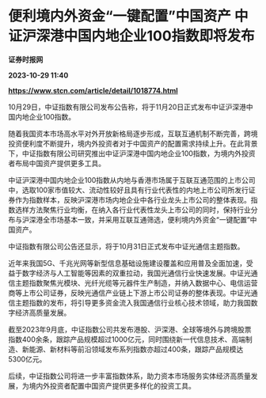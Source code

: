 # 便利境内外资金“一键配置”中国资产 中证沪深港中国内地企业100指数即将发布
**证券时报网**

**2023-10-29 11:40**

**https://www.stcn.com/article/detail/1018774.html**

10月29日，中证指数有限公司发布公告称，将于11月20日正式发布中证沪深港中国内地企业100指数。

随着我国资本市场高水平对外开放新格局逐步形成，互联互通机制不断完善，跨境投资便利度不断提升，境内外投资者对于中国资产的配置需求持续上升。在此背景下，中证指数有限公司研究推出中证沪深港中国内地企业100指数，为境内外投资者布局中国资产提供更多工具。

中证沪深港中国内地企业100指数从内地与香港市场属于互联互通范围的上市公司中，选取100家市值较大、流动性较好且具有行业代表性的内地上市公司所发行证券作为指数样本，反映沪深港市场内地企业中各行业龙头上市公司的整体表现。指数选样方法聚焦行业均衡，在纳入各行业代表性龙头上市公司的同时，保持行业分布与沪深港全市场基本一致，并采用互联互通筛选，便利境内外资金“一键配置”中国资产。

中证指数有限公司公告还显示，将于10月31日正式发布中证光通信主题指数。

近年来我国5G、千兆光网等新型信息基础设施建设覆盖和应用普及全面加速，受益于数字经济与人工智能等因素的双重拉动，我国光通信行业快速发展。中证光通信主题指数聚焦光模块、光纤光缆等元器件生产制造，并纳入数据中心、电信运营商等上市公司证券，反映光通信产业链上下游上市公司证券的整体表现。中证光通信主题指数的发布，将引导更多资金流入我国通信行业核心技术领域，助力我国数字经济高质量发展。

截至2023年9月底，中证指数公司共发布港股、沪深港、全球等境外与跨境股票指数400余条，跟踪产品规模超过1000亿元，同时围绕新一代信息技术、高端制造、新能源、新材料等前沿领域发布系列指数亦超过400条，跟踪产品规模达5300亿元。

后续，中证指数公司将进一步丰富指数体系，助力资本市场服务实体经济高质量发展，为境内外投资者配置中国资产提供更多样化的投资工具。